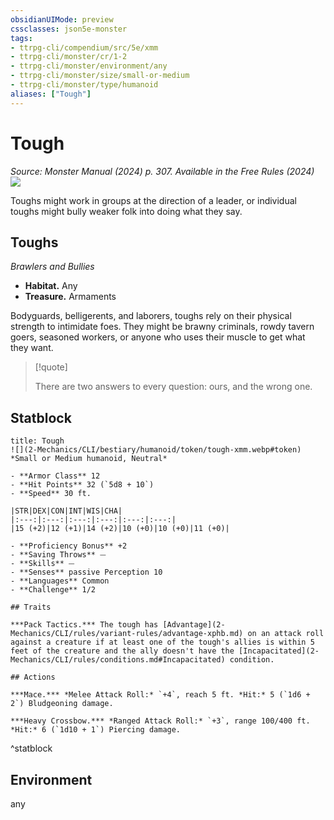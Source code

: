 ```yaml
---
obsidianUIMode: preview
cssclasses: json5e-monster
tags:
- ttrpg-cli/compendium/src/5e/xmm
- ttrpg-cli/monster/cr/1-2
- ttrpg-cli/monster/environment/any
- ttrpg-cli/monster/size/small-or-medium
- ttrpg-cli/monster/type/humanoid
aliases: ["Tough"]
---
```

# Tough
*Source: Monster Manual (2024) p. 307. Available in the Free Rules (2024)*  
![](2-Mechanics/CLI/books/monster-manual-2025/img/toughs.webp#right)

Toughs might work in groups at the direction of a leader, or individual toughs might bully weaker folk into doing what they say.

## Toughs

*Brawlers and Bullies*

- **Habitat.** Any  
- **Treasure.** Armaments  

Bodyguards, belligerents, and laborers, toughs rely on their physical strength to intimidate foes. They might be brawny criminals, rowdy tavern goers, seasoned workers, or anyone who uses their muscle to get what they want.

> [!quote]  
> 
> There are two answers to every question: ours, and the wrong one.


## Statblock

```ad-statblock
title: Tough
![](2-Mechanics/CLI/bestiary/humanoid/token/tough-xmm.webp#token)
*Small or Medium humanoid, Neutral*

- **Armor Class** 12 
- **Hit Points** 32 (`5d8 + 10`) 
- **Speed** 30 ft.

|STR|DEX|CON|INT|WIS|CHA|
|:---:|:---:|:---:|:---:|:---:|:---:|
|15 (+2)|12 (+1)|14 (+2)|10 (+0)|10 (+0)|11 (+0)|

- **Proficiency Bonus** +2
- **Saving Throws** ⏤
- **Skills** ⏤
- **Senses** passive Perception 10
- **Languages** Common
- **Challenge** 1/2

## Traits

***Pack Tactics.*** The tough has [Advantage](2-Mechanics/CLI/rules/variant-rules/advantage-xphb.md) on an attack roll against a creature if at least one of the tough's allies is within 5 feet of the creature and the ally doesn't have the [Incapacitated](2-Mechanics/CLI/rules/conditions.md#Incapacitated) condition.

## Actions

***Mace.*** *Melee Attack Roll:* `+4`, reach 5 ft. *Hit:* 5 (`1d6 + 2`) Bludgeoning damage.

***Heavy Crossbow.*** *Ranged Attack Roll:* `+3`, range 100/400 ft. *Hit:* 6 (`1d10 + 1`) Piercing damage.
```
^statblock

## Environment

any